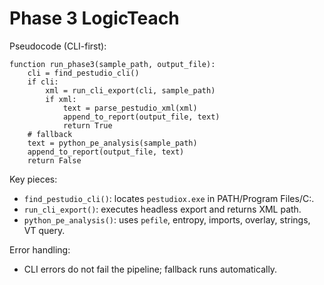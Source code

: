 # Phase 3 LogicTeach

Pseudocode (CLI-first):

```
function run_phase3(sample_path, output_file):
    cli = find_pestudio_cli()
    if cli:
        xml = run_cli_export(cli, sample_path)
        if xml:
            text = parse_pestudio_xml(xml)
            append_to_report(output_file, text)
            return True
    # fallback
    text = python_pe_analysis(sample_path)
    append_to_report(output_file, text)
    return False
```

Key pieces:
- `find_pestudio_cli()`: locates `pestudiox.exe` in PATH/Program Files/C:.
- `run_cli_export()`: executes headless export and returns XML path.
- `python_pe_analysis()`: uses `pefile`, entropy, imports, overlay, strings, VT query.

Error handling:
- CLI errors do not fail the pipeline; fallback runs automatically.
